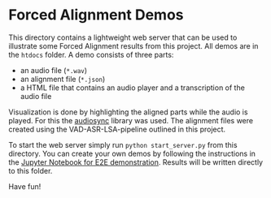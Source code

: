 # Forced Alignment Demos

This directory contains a lightweight web server that can be used to illustrate some Forced Alignment results from this project. All demos are in the `htdocs` folder. A demo consists of three parts:

- an audio file (`*.wav`)
- an alignment file (`*.json`)
- a HTML file that contains an audio player and a transcription of the audio file

Visualization is done by highlighting the aligned parts while the audio is played. For this the [audiosync](https://github.com/johndyer/audiosync) library was used. The alignment files were created using the VAD-ASR-LSA-pipeline outlined in this project.

To start the web server simply run `python start_server.py` from this directory. You can create your own demos by following the instructions in the [Jupyter Notebook for E2E demonstration](../src/07_e2e.ipynb). Results will be written directly to this folder.

Have fun!